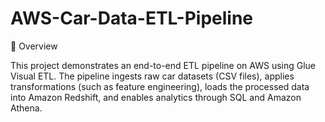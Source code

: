 # AWS-Car-Data-ETL-Pipeline

📌 Overview

This project demonstrates an end-to-end ETL pipeline on AWS using Glue Visual ETL. The pipeline ingests raw car datasets (CSV files), applies transformations (such as feature engineering), loads the processed data into Amazon Redshift, and enables analytics through SQL and Amazon Athena.
